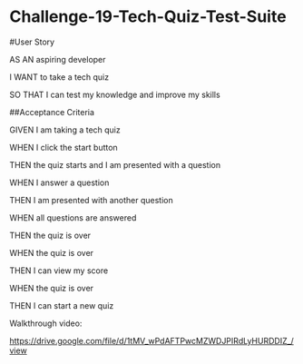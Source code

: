 # Challenge-19-Tech-Quiz-Test-Suite
#User Story

AS AN aspiring developer

I WANT to take a tech quiz

SO THAT I can test my knowledge and improve my skills

##Acceptance Criteria

GIVEN I am taking a tech quiz

WHEN I click the start button

THEN the quiz starts and I am presented with a question

WHEN I answer a question

THEN I am presented with another question

WHEN all questions are answered

THEN the quiz is over

WHEN the quiz is over

THEN I can view my score

WHEN the quiz is over

THEN I can start a new quiz

Walkthrough video:

https://drive.google.com/file/d/1tMV_wPdAFTPwcMZWDJPIRdLyHURDDIZ_/view


